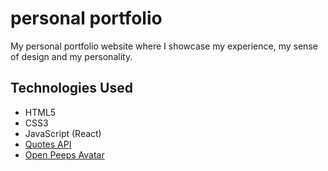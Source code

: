 # personal portfolio
My personal portfolio website where I showcase my experience, my sense of design and my personality.

## Technologies Used
- HTML5
- CSS3
- JavaScript (React)
- [Quotes API](https://www.api-ninjas.com/api/quotes)
- [Open Peeps Avatar](https://blush.design/collections/open-peeps/open-peeps)
